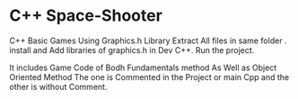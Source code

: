 # C++ Space-Shooter

C++ Basic Games Using Graphics.h Library 
Extract All files in same folder .
install and Add libraries of graphics.h in Dev C++.
Run the project.

It includes Game Code of Bodh Fundamentals method As Well as Object Oriented Method The one is Commented in the Project or main Cpp and the other is without Comment.


